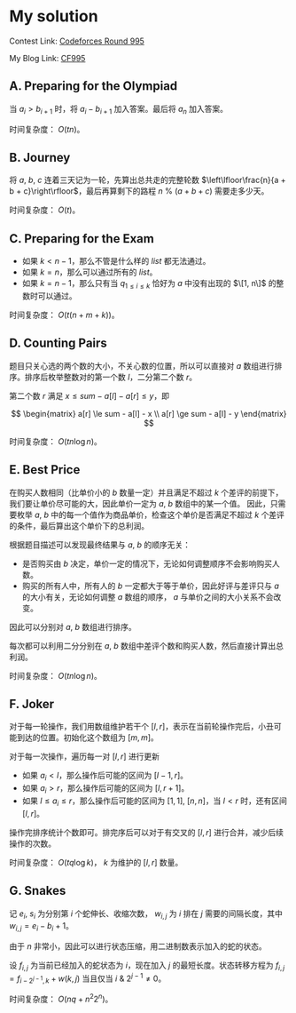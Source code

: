 # My solution
Contest Link: [Codeforces Round 995](https://codeforces.com/contest/2051)

My Blog Link: [CF995](https://blog.csdn.net/djhws144/article/details/144932791?sharetype=blogdetail&sharerId=144932791&sharerefer=PC&sharesource=djhws144&spm=1011.2480.3001.8118)

## A. Preparing for the Olympiad
当 $a_i > b_{i + 1}$ 时，将 $a_i - b_{i + 1}$ 加入答案。最后将 $a_n$ 加入答案。

时间复杂度： $O(tn)$。

## B. Journey
将 $a$, $b$, $c$ 连着三天记为一轮，先算出总共走的完整轮数 $\left\lfloor\frac{n}{a + b + c}\right\rfloor$，最后再算剩下的路程 $n$ % $(a + b + c)$ 需要走多少天。

时间复杂度： $O(t)$。

## C. Preparing for the Exam
- 如果 $k < n - 1$，那么不管是什么样的 $list$ 都无法通过。
- 如果 $k = n$，那么可以通过所有的 $list$。
- 如果 $k = n - 1$，那么只有当 $q_{1 \le i \le k}$ 恰好为 $a$ 中没有出现的 $\[1, n\]$ 的整数时可以通过。

时间复杂度： $O(t(n + m + k))$。

## D. Counting Pairs
题目只关心选的两个数的大小，不关心数的位置，所以可以直接对 $a$ 数组进行排序。排序后枚举整数对的第一个数 $l$，二分第二个数 $r$。

第二个数 $r$ 满足 $x \le sum - a[l] - a[r] \le y$，即

$$
\begin{matrix}
a[r] \le sum - a[l] - x \\ 
a[r] \ge sum - a[l] - y
\end{matrix}
$$

时间复杂度： $O(tn\log n)$。

## E. Best Price
在购买人数相同（比单价小的 $b$ 数量一定）并且满足不超过 $k$ 个差评的前提下，我们要让单价尽可能的大，因此单价一定为 $a$, $b$ 数组中的某一个值。
因此，只需要枚举 $a$, $b$ 中的每一个值作为商品单价，检查这个单价是否满足不超过 $k$ 个差评的条件，最后算出这个单价下的总利润。

根据题目描述可以发现最终结果与 $a$, $b$ 的顺序无关：

- 是否购买由 $b$ 决定，单价一定的情况下，无论如何调整顺序不会影响购买人数。
- 购买的所有人中，所有人的 $b$ 一定都大于等于单价，因此好评与差评只与 $a$ 的大小有关，无论如何调整 $a$ 数组的顺序， $a$ 与单价之间的大小关系不会改变。

因此可以分别对 $a$, $b$ 数组进行排序。

每次都可以利用二分分别在 $a$, $b$ 数组中差评个数和购买人数，然后直接计算出总利润。

时间复杂度： $O(tn\log n)$。

## F. Joker
对于每一轮操作，我们用数组维护若干个 $[l, r]$，表示在当前轮操作完后，小丑可能到达的位置。初始化这个数组为 $[m, m]$。

对于每一次操作，遍历每一对 $[l, r]$ 进行更新

- 如果 $a_i < l$，那么操作后可能的区间为 $[l - 1, r]$。
- 如果 $a_i > r$，那么操作后可能的区间为 $[l, r + 1]$。
- 如果 $l \le a_i \le r$，那么操作后可能的区间为 $[1, 1]$, $[n, n]$，当 $l < r$ 时，还有区间 $[l, r]$。

操作完排序统计个数即可。排完序后可以对于有交叉的 $[l, r]$ 进行合并，减少后续操作的次数。

时间复杂度： $O(tq\log k)$， $k$ 为维护的 $[l, r]$ 数量。

## G. Snakes
记 $e_i$, $s_i$ 为分别第 $i$ 个蛇伸长、收缩次数， $w_{i, j}$ 为 $i$ 排在 $j$ 需要的间隔长度，其中 $w_{i, j} = e_i - b_i + 1$。

由于 $n$ 非常小，因此可以进行状态压缩，用二进制数表示加入的蛇的状态。

设 $f_{i, j}$ 为当前已经加入的蛇状态为 $i$，现在加入 $j$ 的最短长度。状态转移方程为 $f_{i, j} = f_{i - 2 ^{j - 1}, k} + w(k, j)$ 当且仅当 $i$ & $2^{j - 1} \not= 0$。

时间复杂度： $O(nq + n^2 2^n)$。
